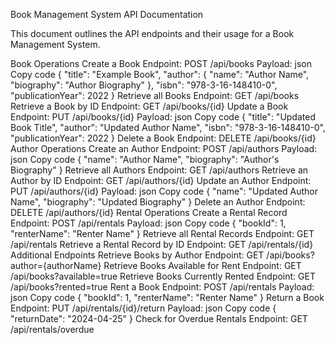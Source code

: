Book Management System API Documentation

This document outlines the API endpoints and their usage for a Book Management System.

Book Operations
Create a Book
Endpoint: POST /api/books
Payload:
json
Copy code
{
  "title": "Example Book",
  "author": {
    "name": "Author Name",
    "biography": "Author Biography"
  },
  "isbn": "978-3-16-148410-0",
  "publicationYear": 2022
}
Retrieve all Books
Endpoint: GET /api/books
Retrieve a Book by ID
Endpoint: GET /api/books/{id}
Update a Book
Endpoint: PUT /api/books/{id}
Payload:
json
Copy code
{
  "title": "Updated Book Title",
  "author": "Updated Author Name",
  "isbn": "978-3-16-148410-0",
  "publicationYear": 2022
}
Delete a Book
Endpoint: DELETE /api/books/{id}
Author Operations
Create an Author
Endpoint: POST /api/authors
Payload:
json
Copy code
{
  "name": "Author Name",
  "biography": "Author's Biography"
}
Retrieve all Authors
Endpoint: GET /api/authors
Retrieve an Author by ID
Endpoint: GET /api/authors/{id}
Update an Author
Endpoint: PUT /api/authors/{id}
Payload:
json
Copy code
{
  "name": "Updated Author Name",
  "biography": "Updated Biography"
}
Delete an Author
Endpoint: DELETE /api/authors/{id}
Rental Operations
Create a Rental Record
Endpoint: POST /api/rentals
Payload:
json
Copy code
{
  "bookId": 1,
  "renterName": "Renter Name"
}
Retrieve all Rental Records
Endpoint: GET /api/rentals
Retrieve a Rental Record by ID
Endpoint: GET /api/rentals/{id}
Additional Endpoints
Retrieve Books by Author
Endpoint: GET /api/books?author={authorName}
Retrieve Books Available for Rent
Endpoint: GET /api/books?available=true
Retrieve Books Currently Rented
Endpoint: GET /api/books?rented=true
Rent a Book
Endpoint: POST /api/rentals
Payload:
json
Copy code
{
  "bookId": 1,
  "renterName": "Renter Name"
}
Return a Book
Endpoint: PUT /api/rentals/{id}/return
Payload:
json
Copy code
{
  "returnDate": "2024-04-25"
}
Check for Overdue Rentals
Endpoint: GET /api/rentals/overdue
